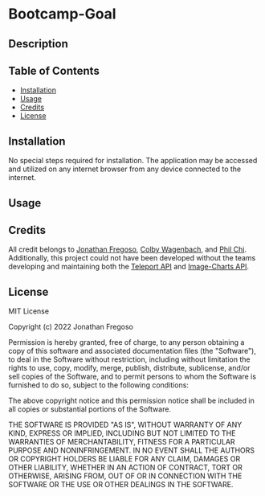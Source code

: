 # Bootcamp-Goal

## Description

## Table of Contents

- [Installation](#installation)
- [Usage](#usage)
- [Credits](#credits)
- [License](#license)

## Installation

No special steps required for installation. The application may be accessed and utilized on any internet browser from any device connected to the internet.

## Usage

## Credits

All credit belongs to [Jonathan Fregoso](https://github.com/FregosoJ), [Colby Wagenbach](https://github.com/csanchezwagenbach), and [Phil Chi](https://github.com/luluco92). Additionally, this project could not have been developed without the teams developing and maintaining both the [Teleport API](https://developers.teleport.org/) and [Image-Charts API](https://www.image-charts.com/).

## License 

MIT License

Copyright (c) 2022 Jonathan Fregoso

Permission is hereby granted, free of charge, to any person obtaining a copy
of this software and associated documentation files (the "Software"), to deal
in the Software without restriction, including without limitation the rights
to use, copy, modify, merge, publish, distribute, sublicense, and/or sell
copies of the Software, and to permit persons to whom the Software is
furnished to do so, subject to the following conditions:

The above copyright notice and this permission notice shall be included in all
copies or substantial portions of the Software.

THE SOFTWARE IS PROVIDED "AS IS", WITHOUT WARRANTY OF ANY KIND, EXPRESS OR
IMPLIED, INCLUDING BUT NOT LIMITED TO THE WARRANTIES OF MERCHANTABILITY,
FITNESS FOR A PARTICULAR PURPOSE AND NONINFRINGEMENT. IN NO EVENT SHALL THE
AUTHORS OR COPYRIGHT HOLDERS BE LIABLE FOR ANY CLAIM, DAMAGES OR OTHER
LIABILITY, WHETHER IN AN ACTION OF CONTRACT, TORT OR OTHERWISE, ARISING FROM,
OUT OF OR IN CONNECTION WITH THE SOFTWARE OR THE USE OR OTHER DEALINGS IN THE
SOFTWARE.
